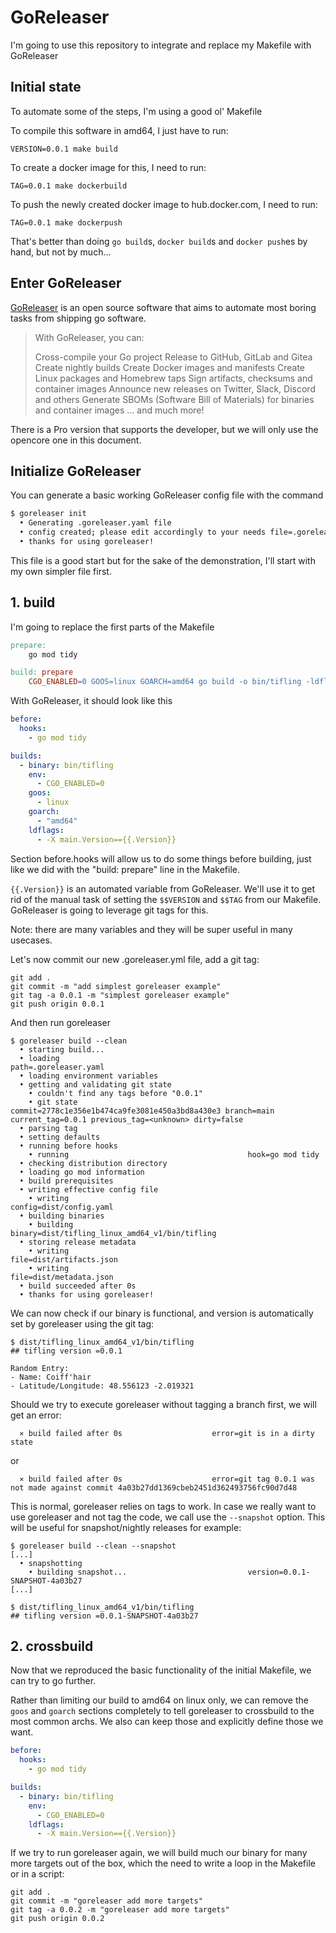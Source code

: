 # GoReleaser

I'm going to use this repository to integrate and replace my Makefile with GoReleaser

## Initial state

To automate some of the steps, I'm using a good ol' Makefile

To compile this software in amd64, I just have to run:

```
VERSION=0.0.1 make build
```

To create a docker image for this, I need to run:

```
TAG=0.0.1 make dockerbuild
```

To push the newly created docker image to hub.docker.com, I need to run:

```
TAG=0.0.1 make dockerpush
```

That's better than doing `go build`s, `docker build`s and `docker push`es by hand, but not by much...

## Enter GoReleaser

[GoReleaser](https://goreleaser.com/) is an open source software that aims to automate most boring tasks from shipping go software. 

> With GoReleaser, you can:
>
>    Cross-compile your Go project
>    Release to GitHub, GitLab and Gitea
>    Create nightly builds
>    Create Docker images and manifests
>    Create Linux packages and Homebrew taps
>    Sign artifacts, checksums and container images
>    Announce new releases on Twitter, Slack, Discord and others
>    Generate SBOMs (Software Bill of Materials) for binaries and container images
>    ... and much more!

There is a Pro version that supports the developer, but we will only use the opencore one in this document.

## Initialize GoReleaser

You can generate a basic working GoReleaser config file with the command

```bash
$ goreleaser init
  • Generating .goreleaser.yaml file
  • config created; please edit accordingly to your needs file=.goreleaser.yaml
  • thanks for using goreleaser!
```

This file is a good start but for the sake of the demonstration, I'll start with my own simpler file first.

## 1. build

I'm going to replace the first parts of the Makefile

```makefile
prepare:
	go mod tidy

build: prepare
	CGO_ENABLED=0 GOOS=linux GOARCH=amd64 go build -o bin/tifling -ldflags "-X main.Version=$$VERSION" main.go
```

With GoReleaser, it should look like this

```yaml
before:
  hooks:
    - go mod tidy

builds:
  - binary: bin/tifling
    env:
      - CGO_ENABLED=0
    goos:
      - linux
    goarch:
      - "amd64"
    ldflags:
      - -X main.Version=={{.Version}}
```

Section before.hooks will allow us to do some things before building, just like we did with the "build: prepare" line in the Makefile.

`{{.Version}}` is an automated variable from GoReleaser. We'll use it to get rid of the manual task of setting the `$$VERSION` and `$$TAG` from our Makefile. GoReleaser is going to leverage git tags for this.

Note: there are many variables and they will be super useful in many usecases. 

Let's now commit our new .goreleaser.yml file, add a git tag:

```
git add .
git commit -m "add simplest goreleaser example"
git tag -a 0.0.1 -m "simplest goreleaser example"
git push origin 0.0.1
```

And then run goreleaser

```
$ goreleaser build --clean
  • starting build...
  • loading                                          path=.goreleaser.yaml
  • loading environment variables
  • getting and validating git state
    • couldn't find any tags before "0.0.1"
    • git state                                      commit=2778c1e356e1b474ca9fe3081e450a3bd8a430e3 branch=main current_tag=0.0.1 previous_tag=<unknown> dirty=false
  • parsing tag
  • setting defaults
  • running before hooks
    • running                                        hook=go mod tidy
  • checking distribution directory
  • loading go mod information
  • build prerequisites
  • writing effective config file
    • writing                                        config=dist/config.yaml
  • building binaries
    • building                                       binary=dist/tifling_linux_amd64_v1/bin/tifling
  • storing release metadata
    • writing                                        file=dist/artifacts.json
    • writing                                        file=dist/metadata.json
  • build succeeded after 0s
  • thanks for using goreleaser!
```

We can now check if our binary is functional, and version is automatically set by goreleaser using the git tag:

```
$ dist/tifling_linux_amd64_v1/bin/tifling
## tifling version =0.0.1

Random Entry:
- Name: Coiff'hair
- Latitude/Longitude: 48.556123 -2.019321
```

Should we try to execute goreleaser without tagging a branch first, we will get an error:

```
  ⨯ build failed after 0s                    error=git is in a dirty state
```

or 

```
  ⨯ build failed after 0s                    error=git tag 0.0.1 was not made against commit 4a03b27dd1369cbeb2451d362493756fc90d7d48
```

This is normal, goreleaser relies on tags to work. In case we really want to use goreleaser and not tag the code, we call use the `--snapshot` option. This will be useful for snapshot/nightly releases for example:

```
$ goreleaser build --clean --snapshot
[...]
  • snapshotting
    • building snapshot...                           version=0.0.1-SNAPSHOT-4a03b27
[...]

$ dist/tifling_linux_amd64_v1/bin/tifling
## tifling version =0.0.1-SNAPSHOT-4a03b27
```

## 2. crossbuild

Now that we reproduced the basic functionality of the initial Makefile, we can try to go further.

Rather than limiting our build to amd64 on linux only, we can remove the `goos` and `goarch` sections completely to tell goreleaser to crossbuild to the most common archs. We also can keep those and explicitly define those we want.

```yaml
before:
  hooks:
    - go mod tidy

builds:
  - binary: bin/tifling
    env:
      - CGO_ENABLED=0
    ldflags:
      - -X main.Version=={{.Version}}
```

If we try to run goreleaser again, we will build much our binary for many more targets out of the box, which the need to write a loop in the Makefile or in a script:

```
git add .
git commit -m "goreleaser add more targets"
git tag -a 0.0.2 -m "goreleaser add more targets"
git push origin 0.0.2
```
